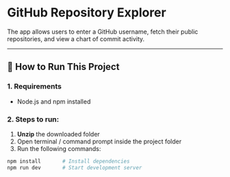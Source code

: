 
# GitHub Repository Explorer

The app allows users to enter a GitHub username, fetch their public repositories, and view a chart of commit activity.

---

## 🔧 How to Run This Project

### 1. Requirements
- Node.js and npm installed

### 2. Steps to run:

1. **Unzip** the downloaded folder
2. Open terminal / command prompt inside the project folder
3. Run the following commands:

```bash
npm install       # Install dependencies
npm run dev       # Start development server
